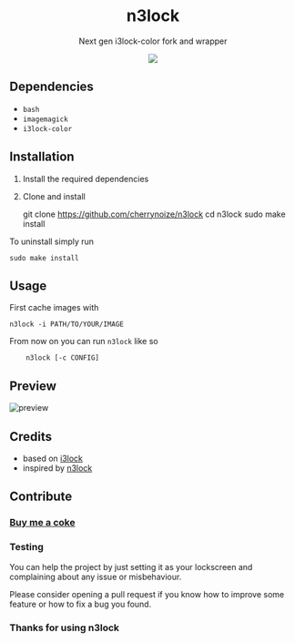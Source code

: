 <div align="center">
  <h1>n3lock</h1>
  <p>Next gen i3lock-color fork and wrapper</p>
  <img src="preview/preview.gif" />
</div>

## Dependencies

- `bash`
- `imagemagick`
- `i3lock-color`

## Installation

1. Install the required dependencies
2. Clone and install

    git clone https://github.com/cherrynoize/n3lock
    cd n3lock
    sudo make install

To uninstall simply run

    sudo make install

## Usage

First cache images with

    n3lock -i PATH/TO/YOUR/IMAGE

From now on you can run `n3lock` like so

		n3lock [-c CONFIG]

## Preview

![preview](preview/screenshot.png)

## Credits

- based on [i3lock](https://github.com/i3/i3lock)
- inspired by [n3lock](https://github.com/reorr/n3lock)

## Contribute

### [Buy me a coke](https://cherrynoize.github.io/contribute)

### Testing

You can help the project by just setting it as your lockscreen and
complaining about any issue or misbehaviour.

Please consider opening a pull request if you know how to improve some feature or how to fix a bug you found.

### Thanks for using n3lock
